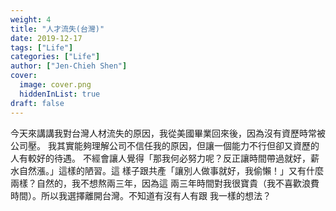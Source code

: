 ```yaml
---
weight: 4
title: "人才流失(台灣)"
date: 2019-12-17
tags: ["Life"]
categories: ["Life"]
author: ["Jen-Chieh Shen"]
cover:
  image: cover.png
  hiddenInList: true
draft: false
---
```


今天來講講我對台灣人材流失的原因，我從美國畢業回來後，因為沒有資歷時常被公司壓。
我其實能夠理解公司不信任我的原因，但讓一個能力不行但卻又資歷的人有較好的待遇。
不經會讓人覺得「那我何必努力呢？反正讓時間帶過就好，薪水自然漲。」這樣的陋習。這
樣子跟共產「讓別人做事就好，我偷懶！」又有什麼兩樣？自然的，我不想熬兩三年，因為這
兩三年時間對我很寶貴（我不喜歡浪費時間）。所以我選擇離開台灣。不知道有沒有人有跟
我一樣的想法？

